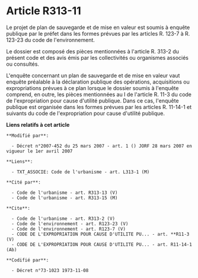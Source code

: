 # Article R313-11

Le projet de plan de sauvegarde et de mise en valeur est soumis à enquête publique par le préfet dans les formes prévues par
les articles R. 123-7 à R. 123-23 du code de l'environnement. 

Le dossier est composé des pièces mentionnées à l'article R. 313-2 du présent code et des avis émis par les collectivités ou
organismes associés ou consultés. 

L'enquête concernant un plan de sauvegarde et de mise en valeur vaut enquête préalable à la déclaration publique des
opérations, acquisitions ou expropriations prévues à ce plan lorsque le dossier soumis à l'enquête comprend, en outre, les
pièces mentionnées au I de l'article R. 11-3 du code de l'expropriation pour cause d'utilité publique. Dans ce cas, l'enquête
publique est organisée dans les formes prévues par les articles R. 11-14-1 et suivants du code de l'expropriation pour cause
d'utilité publique.

**Liens relatifs à cet article**

	**Modifié par**:

	  - Décret n°2007-452 du 25 mars 2007 - art. 1 () JORF 28 mars 2007 en vigueur le 1er avril 2007

	**Liens**:

	  - TXT_ASSOCIE: Code de l'urbanisme - art. L313-1 (M)

	**Cité par**:

	  - Code de l'urbanisme - art. R313-13 (V)
	  - Code de l'urbanisme - art. R313-15 (M)

	**Cite**:

	  - Code de l'urbanisme - art. R313-2 (V)
	  - Code de l'environnement - art. R123-23 (V)
	  - Code de l'environnement - art. R123-7 (V)
	  - CODE DE L'EXPROPRIATION POUR CAUSE D'UTILITE PU... - art. **R11-3 (V)
	  - CODE DE L'EXPROPRIATION POUR CAUSE D'UTILITE PU... - art. R11-14-1 (Ab)

	**Codifié par**:

	  - Décret n°73-1023 1973-11-08
